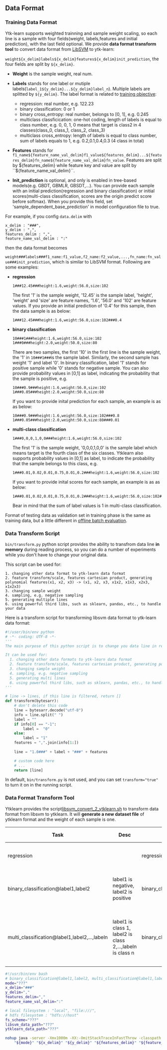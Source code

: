 ## **Data Format**

### **Training Data Format**

Ytk-learn supports weighted trainning and sample weight scaling, so each line is a sample with four fields(weight, labels,features and initial prediction), with the last field optional. We provide **data format transform tool** to convert data format from  [LibSVM]( [LibSVM](https://www.csie.ntu.edu.tw/~cjlin/libsvm/)) to ytk-learn:

```weight${x_delim}labels${x_delim}features${x_delim}init_prediction```, the four fields are split by ``${x_delim}``.

+ **Weight** is the sample weight, real num.

- **Labels**  stands for one label or  mutiple labels(```label_1${y_delim}...${y_delim}label_n```). Multiple labels are splitted by ``${y_delim}``.  The label format is related to [training objective](models.md):
  - regression:  real number, e.g. 122.23
  - binary classification: 0 or 1
  - binary cross_entropy: real number, belongs to [0, 1], e.g. 0.245
  - multiclass classficication: one-hot coding,  length of labels is equal to class number, e.g. 0, 0, 1, 0 means that target is class2 in 4 classes(class_0, class_1, class_2, class_3)
  - multiclass cross_entropy: length of labels is equal to class number, sum of labels equals to 1, e.g. 0.2,0.1,0.4,0.3 (4 class in total)


- **Features** stands for ```f1_name${feature_name_val_delim}f1_value${features_delim}...${features_delim}fn_name${feature_name_val_delim}fn_value```. Features are split by ${features_delim} while feature key and value are split by ``${feature_name_val_delim}``.
- **Init_prediction**  is optional, and only is enabled in tree-based models(e.g. GBDT, GBMLR, GBSDT,...). You can provide each sample with an initial prediction(regression and binary classification) or initial scores(multi-class classification, scores are the origin predict score before softmax). When you provide this field, set 'sample_dependent_base_prediction' in model configuration file to true. 

For example, if you config  ``data.delim`` with 

```
x_delim : "###",
y_delim : ",",
features_delim : ",",
feature_name_val_delim : ":"
```

then the data format becomes

```weight###labels###f1_name:f1_value,f2_name:f2_value,...,fn_name:fn_value###init_prediction```, which is similar to LibSVM format. Following are some examples:

- **regression**

  ```
  1###12.45###height:1.6,weight:56.0,size:102
  ```

  The first '1' is the sample weight, '12.45' is the sample label,  'height', 'weight' and 'size'  are feature names,  '1.6', '56.0' and '102' are feature values. If you provide an initial prediction of '0.4' for this sample, then the data sample is as below:

  ```
  1###12.45###height:1.6,weight:56.0,size:102###0.4
  ```


- **binary classification**

   ```
   10###1###height:1.6,weight:56.0,size:102
   1###0###height:2.0,weight:50.0,size:80
   ```

   There are two samples, the first '10' in the first line is the sample weight, the '1' in ``10###1###``is the sample label. Similarly, the second sample has weight '1' and label '0'. In binary classification, label '1' stands for positive sample while '0' stands for negative sample. You can also provide probability values in [0,1] as label, indicating the probability that the sample is positive, e.g.

   ```
   10###0.9###height:1.6,weight:56.0,size:102
   1###0.05###height:2.0,weight:50.0,size:80
   ```
   If you want to provide inital prediction for each sample,  an example is as as below:

   ```
   10###0.9###height:1.6,weight:56.0,size:102###0.8
   1###0.05###height:2.0,weight:50.0,size:80###0.01
   ```

- **multi-class classification**

   ```
   1###0,0,0,1,0,0###height:1.6,weight:56.0,size:102
   ```

   The first '1' is the sample weight, '0,0,0,1,0,0' is the sample label which means target is the fourth class of the six classes. Ytklearn also supports probability values in [0,1] as label, to indicate the probability that the sample belongs to this class, e.g.

   ```
   1###0.01,0.02,0.01,0.75,0.01,0.2###height:1.6,weight:56.0,size:102
   ```

   If you want to provide inital scores for each sample,  an example is as as below:

   ```
   1###0.01,0.02,0.01,0.75,0.01,0.2###height:1.6,weight:56.0,size:102###0.0,0.01,0.01,0.95,0.01,0.02
   ```

   Bear in mind that the sum of label values is 1 in multi-class classification. 

Format of testing data as validation set in training phase is the same as training data, but a little different in  [offline batch evaluation](). 

### Data Transform Script

```bin/transform.py``` python script provides the ability to transfrom data line **in memory** during reading process, so you can do a number of experiments while you don't have to change your original data. 

This script can be used for:

```
1. changing other data format to ytk-learn data format
2. feature transform/scale, features cartesian product, generating polynomial features(x1, x2, x3) -> (x1, x2, x3, x1x2, x1x3, x2x3, x1x2x3)
3. changing sample weight
4. sampling, e.g. negative sampling
5. generating multiple lines
6. using powerful third libs, such as sklearn, pandas, etc., to handle your data
```

Here is a transform script for transforming libsvm data format to ytk-learn data format:

```python
#!/user/bin/env python
# -*- coding: UTF-8 -*-
'''
The main purpose of this python script is to change you data line in reading data process(you don't need to change your original data), transform function can change original line into new lines.

It can be used for:
  1. changing other data formats to ytk-learn data format
  2. feature transform/scale, features cartesian product, generating polynomial features(x1, x2, x3) -> (x1, x2, x3, x1x2, x1x3, x2x3, x1x2x3)
  3. changing sample weight
  4. sampling, e.g. negative sampling
  5. generating multi lines
  6. using powerful third libs, such as sklearn, pandas, etc., to handle your data
'''

# line -> lines, if this line is filtered, return []
def transform(bytesarr):
    # don't delete this code
    line = bytesarr.decode("utf-8")
    info = line.split(" ")
    label = ""
    if info[0] == "-1":
        label =  "0"
    else:
        label = "1"
    features = ",".join(info[1:])
    
    line = "1.0###" + label + "###" + features

    # custom code here
    # ...
    return [line]
```

In default, ```bin/transform.py``` is not used, and you can set ```transform="true"```  to turn it on in the running script.



### **Data Format Transform Tool** ###

Ytklearn provides the script[libsvm_convert_2_ytklearn.sh](../bin/libsvm_convert_2_ytklearn.sh) to transform data format from libsvm to ytklearn. It will **generate a new dataset file** of ytklearn format and the weight of each sample is one.

| Task                                     | Desc                                     | Example                     | Original Format                          | Converted Format                         |
| ---------------------------------------- | ---------------------------------------- | --------------------------- | ---------------------------------------- | ---------------------------------------- |
| regression                               |                                          | regression                  | 43.2 1:0.3 2:0.9 3:33.2                  | 1###43.2###1:0.3,2:0.9,3:33.2            |
| binary_classification@label1,label2      | label1 is negative, label2 is positive   | binary_classification@-1,1  | 1 1:0.3 2:0.9 3:33.2<br>-1 1:41 2:0.9 3:12 | 1###1###1:0.3 ,2:0.9,3:33.2<br>1###0 ###1:41, 2:0.9,3:12 |
| multi_classification@label1,label2,...,labeln | label1 is class 1, label2 is class 2,...,labeln is class n | binary_classification@1,2,3 | 1 1:0.3 2:0.9 3:33.2<br>2 1:41 2:0.9 3:12<br>3 1:3.2 2:1.1 3:14 | 1###1,0,0###1:0.3,2:0.9, 3:33.2<br>1###0,1,0### 1:41,2:0.9,3:12<br>1###0,0,1### 1:3.2,2:1.1,3:14 |



```bash
#!/usr/bin/env bash
# binary_classification@label1,label2, multi_classification@label1,label2,..., regression
mode="???"
x_delim="###"
y_delim=","
features_delim=","
feature_name_val_delim=":"

# local filesystem : "local", "file:///",
# hdfs filesystem : "hdfs://host"
fs_scheme="???"
libsvm_data_path="???"
ytklearn_data_path="???"

nohup java -server -Xmx1000m -XX:-OmitStackTraceInFastThrow -classpath .:lib/*:config -Dlog4j.configuration=file:config/log4j.properties com.fenbi.ytklearn.utils.LibsvmConvertTool  \
    "${mode}" "${x_delim}" "${y_delim}" "${features_delim}" "${feature_name_val_delim}" "${fs_scheme}" "${libsvm_data_path}" "${ytklearn_data_path}"  >> log/info.log 2>&1 &
```

